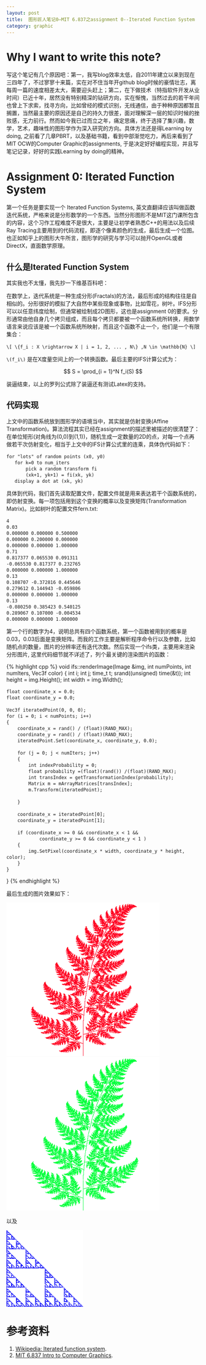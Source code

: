 ```yaml
---
layout: post
title:  图形匠人笔记0—MIT 6.837之assignment 0--Iterated Function System
category: graphic 
---
```


# Why I want to write this note? #

写这个笔记有几个原因吧：第一，我写blog效率太低，自2011年建立以来到现在三四年了，不过寥寥十来篇，实在对不住当年开github blog时候的豪情壮志，离每周一篇的速度相差太大，需要迎头赶上；第二，在下做技术（特指软件开发从业时间）已近十年，居然没有特别精深的钻研方向，实在惭愧，当然过去的若干年间也曾上下求索，找寻方向，比如曾经的模式识别，无线通信，由于种种原因都暂且搁置，当然最主要的原因还是自己的持久力很差，面对理解深一层的知识时候的挫败感，无力前行。然而如今我已过而立之年，痛定思痛，终于选择了集兴趣，数学，艺术，趣味性的图形学作为深入研究的方向。具体方法还是得Learning by doing, 之前看了几章PBRT，以及基础书籍，看到中部渐觉吃力，再后来看到了MIT OCW的Computer Graphic的assignments, 于是决定好好编程实现，并且写笔记记录，好好的实践Learning by doing的精神。

# Assignment 0: Iterated Function System #

第一个任务是要实现一个 Iterated Function Systems, 英文直翻译应该叫做函数迭代系统，严格来说是分形数学的一个东西。当然分形图形不是MIT这门课所包含的内容，这个习作工程难度不是很大，主要是让初学者熟悉C++的用法以及后续Ray Tracing主要用到的代码流程，即逐个像素颜色的生成，最后生成一个位图。也正如知乎上的图形大牛所言，图形学的研究与学习可以抛开OpenGL或者DirectX，直面数学原理。

## 什么是Iterated Function System ##

其实我也不太懂，我先抄一下维基百科吧：

在数学上，迭代系统是一种生成分形(Fractals)的方法，最后形成的结构往往是自相似的。分形很好的模拟了大自然中某些现象或事物，比如雪花，树叶。IFS分形可以以任意纬度绘制，但通常被绘制成2D图形，这也是assignment 0的要求。分形通常由他自身几个拷贝组成，而且每个拷贝都要被一个函数系统所转换，用数学语言来说应该是被一个函数系统所映射，而且这个函数不止一个，他们是一个有限集合：

`\[
\{f_i : X \rightarrow X | i = 1, 2, ... , N\} ,N \in \mathbb{N}
\]`

`\(f_i\)` 是在X度量空间上的一个转换函数。最后主要的IFS计算公式为：

$$
S = \prod_{i = 1}^N f_i(S)
$$

装逼结束，以上的罗列公式除了装逼还有测试Latex的支持。

## 代码实现 ##

上文中的函数系统放到图形学的语境当中，其实就是仿射变换(Affine Transformation)。算法流程其实已经在assignment的描述里被描述的很清楚了：在单位矩形(对角线为(0,0)到(1,1))，随机生成一定数量的2D的点，对每一个点再做若干次仿射变化，相当于上文中的IFS计算公式里的连乘，具体伪代码如下：

    for "lots" of random points (x0, y0)
       for k=0 to num_iters 
           pick a random transform fi
           (xk+1, yk+1) = fi(xk, yk)
       display a dot at (xk, yk)

具体到代码，我们首先读取配置文件，配置文件就是用来表达若干个函数系统的，即仿射变换。每一项包括用到这个变换的概率以及变换矩阵(Transformation Matrix)。比如树叶的配置文件fern.txt:

    4
    0.03
    0.000000 0.000000 0.500000 
    0.000000 0.200000 0.000000 
    0.000000 0.000000 1.000000 
    0.71
    0.817377 0.065530 0.091311 
    -0.065530 0.817377 0.232765 
    0.000000 0.000000 1.000000 
    0.13
    0.108707 -0.372816 0.445646 
    0.279612 0.144943 -0.059806 
    0.000000 0.000000 1.000000 
    0.13
    -0.080250 0.385423 0.540125 
    0.289067 0.107000 -0.004534 
    0.000000 0.000000 1.000000

第一个行的数字为4，说明总共有四个函数系统，第一个函数被用到的概率是0.03，0.03后面是变换矩阵。而我的工作主要是解析程序命令行以及参数，比如随机点的数量，图片的分辨率还有迭代次数。然后实现一个ifs类，主要用来渲染分形图片, 这里代码细节就不详述了，列个最关键的渲染图片的函数：

{% highlight cpp %}
void ifs::renderImage(Image &img, int numPoints, int numIters, Vec3f color)
{
    int i;
    int j;
    time_t t;
    srand((unsigned) time(&t));
    int height = img.Height();
    int width = img.Width();

    float coordinate_x = 0.0;
    float coordinate_y = 0.0;

    Vec3f iteratedPoint(0, 0, 0);
    for (i = 0; i < numPoints; i++)
    {
        coordinate_x = rand() / (float)(RAND_MAX);
        coordinate_y = rand() / (float)(RAND_MAX);
        iteratedPoint.Set(coordinate_x, coordinate_y, 0.0);

        for (j = 0; j < numIters; j++)
        {
            int indexProbability = 0;
            float probability =(float)(rand()) /(float)(RAND_MAX);
            int transIndex = getTransformationIndex(probability);
            Matrix m = mArrayMatrices[transIndex];
            m.Transform(iteratedPoint);

        }

        coordinate_x = iteratedPoint[0];
        coordinate_y = iteratedPoint[1];

        if (coordinate_x >= 0 && coordinate_x < 1 &&
                coordinate_y >= 0 && coordinate_y < 1 )
        {
            img.SetPixel(coordinate_x * width, coordinate_y * height, color);
        }
    }
}
{% endhighlight %}

最后生成的图片效果如下：

![fern_100.png](/images/notes/mit_graphic/fern_100.png "fern_100.png") ![fern_30.png](/images/notes/mit_graphic/fern_30.png "fern_30.png")

以及

![sierpinski_triangle.png](/images/notes/mit_graphic/sierpinski_triangle.png "sierpinski_triangle.png")


# 参考资料 #

1. [Wikipedia: Iterated function system](https://en.wikipedia.org/wiki/Iterated_function_system "Wikipedia: Iterated function system").
2. [MIT 6.837 Intro to Computer Graphics](http://groups.csail.mit.edu/graphics/classes/6.837/F04/assignments/assignment0/ "MIT 6.837 Intro to Computer Graphics").






